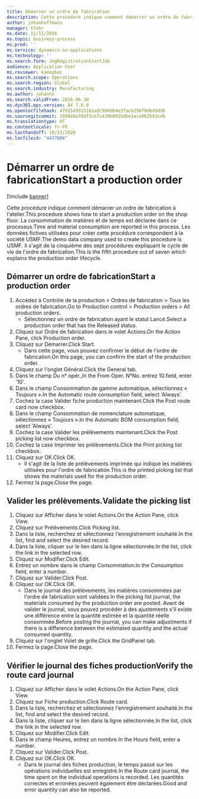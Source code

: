 ```yaml
---
title: Démarrer un ordre de fabrication
description: Cette procédure indique comment démarrer un ordre de fabrication à l'atelier.
author: johanhoffmann
manager: tfehr
ms.date: 11/11/2016
ms.topic: business-process
ms.prod: ''
ms.service: dynamics-ax-applications
ms.technology: ''
ms.search.form: JmgRegistrationStartJob
audience: Application User
ms.reviewer: kamaybac
ms.search.scope: Operations
ms.search.region: Global
ms.search.industry: Manufacturing
ms.author: johanho
ms.search.validFrom: 2016-06-30
ms.dyn365.ops.version: AX 7.0.0
ms.openlocfilehash: 47915a93151b1adc99ddb4e3facb29bf8db49dd6
ms.sourcegitcommit: 199848e78df5cb7c439b001bdbe1ece963593cdb
ms.translationtype: HT
ms.contentlocale: fr-FR
ms.lasthandoff: 10/13/2020
ms.locfileid: "4427808"
---
```

# <a name="start-a-production-order"></a><span data-ttu-id="02d36-103">Démarrer un ordre de fabrication</span><span class="sxs-lookup"><span data-stu-id="02d36-103">Start a production order</span></span>

[!include [banner](../../includes/banner.md)]

<span data-ttu-id="02d36-104">Cette procédure indique comment démarrer un ordre de fabrication à l'atelier.</span><span class="sxs-lookup"><span data-stu-id="02d36-104">This procedure shows how to start a production order on the shop floor.</span></span> <span data-ttu-id="02d36-105">La consommation de matières et de temps est déclarée dans ce processus.</span><span class="sxs-lookup"><span data-stu-id="02d36-105">Time and material consumption are reported in this process.</span></span> <span data-ttu-id="02d36-106">Les données fictives utilisées pour créer cette procédure correspondent à la société USMF.</span><span class="sxs-lookup"><span data-stu-id="02d36-106">The demo data company used to create this procedure is USMF.</span></span> <span data-ttu-id="02d36-107">Il s'agit de la cinquième des sept procédures expliquant le cycle de vie de l'ordre de fabrication.</span><span class="sxs-lookup"><span data-stu-id="02d36-107">This is the fifth procedure out of seven which explains the production order lifecycle.</span></span>


## <a name="start-a-production-order"></a><span data-ttu-id="02d36-108">Démarrer un ordre de fabrication</span><span class="sxs-lookup"><span data-stu-id="02d36-108">Start a production order</span></span>
1. <span data-ttu-id="02d36-109">Accédez à Contrôle de la production > Ordres de fabrication > Tous les ordres de fabrication.</span><span class="sxs-lookup"><span data-stu-id="02d36-109">Go to Production control > Production orders > All production orders.</span></span>
    * <span data-ttu-id="02d36-110">Sélectionnez un ordre de fabrication ayant le statut Lancé.</span><span class="sxs-lookup"><span data-stu-id="02d36-110">Select a production order that has the Released status.</span></span>  
2. <span data-ttu-id="02d36-111">Cliquez sur Ordre de fabrication dans le volet Actions.</span><span class="sxs-lookup"><span data-stu-id="02d36-111">On the Action Pane, click Production order.</span></span>
3. <span data-ttu-id="02d36-112">Cliquez sur Démarrer.</span><span class="sxs-lookup"><span data-stu-id="02d36-112">Click Start.</span></span>
    * <span data-ttu-id="02d36-113">Dans cette page, vous pouvez confirmer le début de l'ordre de fabrication.</span><span class="sxs-lookup"><span data-stu-id="02d36-113">On this page, you can confirm the start of the production order.</span></span>  
4. <span data-ttu-id="02d36-114">Cliquez sur l'onglet Général.</span><span class="sxs-lookup"><span data-stu-id="02d36-114">Click the General tab.</span></span>
5. <span data-ttu-id="02d36-115">Dans le champ Du n° opér.,</span><span class="sxs-lookup"><span data-stu-id="02d36-115">In the From Oper.</span></span> <span data-ttu-id="02d36-116">N°</span><span class="sxs-lookup"><span data-stu-id="02d36-116">No.</span></span> <span data-ttu-id="02d36-117">entrez 10.</span><span class="sxs-lookup"><span data-stu-id="02d36-117">field, enter '10'.</span></span>
6. <span data-ttu-id="02d36-118">Dans le champ Consommation de gamme automatique, sélectionnez « Toujours ».</span><span class="sxs-lookup"><span data-stu-id="02d36-118">In the Automatic route consumption field, select 'Always'.</span></span>
7. <span data-ttu-id="02d36-119">Cochez la case Valider fiche production maintenant.</span><span class="sxs-lookup"><span data-stu-id="02d36-119">Click the Post route card now checkbox.</span></span>
8. <span data-ttu-id="02d36-120">Dans le champ Consommation de nomenclature automatique, sélectionnez « Toujours ».</span><span class="sxs-lookup"><span data-stu-id="02d36-120">In the Automatic BOM consumption field, select 'Always'.</span></span>
9. <span data-ttu-id="02d36-121">Cochez la case Valider les prélèvements maintenant.</span><span class="sxs-lookup"><span data-stu-id="02d36-121">Click the Post picking list now checkbox.</span></span>
10. <span data-ttu-id="02d36-122">Cochez la case Imprimer les prélèvements.</span><span class="sxs-lookup"><span data-stu-id="02d36-122">Click the Print picking list checkbox.</span></span>
11. <span data-ttu-id="02d36-123">Cliquez sur OK.</span><span class="sxs-lookup"><span data-stu-id="02d36-123">Click OK.</span></span>
    * <span data-ttu-id="02d36-124">Il s'agit de la liste de prélèvements imprimée qui indique les matières utilisées pour l'ordre de fabrication.</span><span class="sxs-lookup"><span data-stu-id="02d36-124">This is the printed picking list that shows the materials used for the production order.</span></span>  
12. <span data-ttu-id="02d36-125">Fermez la page.</span><span class="sxs-lookup"><span data-stu-id="02d36-125">Close the page.</span></span>

## <a name="validate-the-picking-list"></a><span data-ttu-id="02d36-126">Valider les prélèvements.</span><span class="sxs-lookup"><span data-stu-id="02d36-126">Validate the picking list</span></span>
1. <span data-ttu-id="02d36-127">Cliquez sur Afficher dans le volet Actions.</span><span class="sxs-lookup"><span data-stu-id="02d36-127">On the Action Pane, click View.</span></span>
2. <span data-ttu-id="02d36-128">Cliquez sur Prélèvements.</span><span class="sxs-lookup"><span data-stu-id="02d36-128">Click Picking list.</span></span>
3. <span data-ttu-id="02d36-129">Dans la liste, recherchez et sélectionnez l'enregistrement souhaité.</span><span class="sxs-lookup"><span data-stu-id="02d36-129">In the list, find and select the desired record.</span></span>
4. <span data-ttu-id="02d36-130">Dans la liste, cliquer sur le lien dans la ligne sélectionnée.</span><span class="sxs-lookup"><span data-stu-id="02d36-130">In the list, click the link in the selected row.</span></span>
5. <span data-ttu-id="02d36-131">Cliquez sur Modifier.</span><span class="sxs-lookup"><span data-stu-id="02d36-131">Click Edit.</span></span>
6. <span data-ttu-id="02d36-132">Entrez un nombre dans le champ Consommation.</span><span class="sxs-lookup"><span data-stu-id="02d36-132">In the Consumption field, enter a number.</span></span>
7. <span data-ttu-id="02d36-133">Cliquez sur Valider.</span><span class="sxs-lookup"><span data-stu-id="02d36-133">Click Post.</span></span>
8. <span data-ttu-id="02d36-134">Cliquez sur OK.</span><span class="sxs-lookup"><span data-stu-id="02d36-134">Click OK.</span></span>
    * <span data-ttu-id="02d36-135">Dans le journal des prélèvements, les matières consommées par l'ordre de fabrication sont validées.</span><span class="sxs-lookup"><span data-stu-id="02d36-135">In the picking list journal, the materials consumed by the production order are posted.</span></span> <span data-ttu-id="02d36-136">Avant de valider le journal, vous pouvez procéder à des ajustements s'il existe une différence entre la quantité estimée et la quantité réelle consommée.</span><span class="sxs-lookup"><span data-stu-id="02d36-136">Before posting the journal, you can make adjustments if there is a difference between the estimated quantity and the actual consumed quantity.</span></span>  
9. <span data-ttu-id="02d36-137">Cliquez sur l'onglet Volet de grille.</span><span class="sxs-lookup"><span data-stu-id="02d36-137">Click the GridPanel tab.</span></span>
10. <span data-ttu-id="02d36-138">Fermez la page.</span><span class="sxs-lookup"><span data-stu-id="02d36-138">Close the page.</span></span>

## <a name="verify-the-route-card-journal"></a><span data-ttu-id="02d36-139">Vérifier le journal des fiches production</span><span class="sxs-lookup"><span data-stu-id="02d36-139">Verify the route card journal</span></span>
1. <span data-ttu-id="02d36-140">Cliquez sur Afficher dans le volet Actions.</span><span class="sxs-lookup"><span data-stu-id="02d36-140">On the Action Pane, click View.</span></span>
2. <span data-ttu-id="02d36-141">Cliquez sur Fiche production.</span><span class="sxs-lookup"><span data-stu-id="02d36-141">Click Route card.</span></span>
3. <span data-ttu-id="02d36-142">Dans la liste, recherchez et sélectionnez l'enregistrement souhaité.</span><span class="sxs-lookup"><span data-stu-id="02d36-142">In the list, find and select the desired record.</span></span>
4. <span data-ttu-id="02d36-143">Dans la liste, cliquer sur le lien dans la ligne sélectionnée.</span><span class="sxs-lookup"><span data-stu-id="02d36-143">In the list, click the link in the selected row.</span></span>
5. <span data-ttu-id="02d36-144">Cliquez sur Modifier.</span><span class="sxs-lookup"><span data-stu-id="02d36-144">Click Edit.</span></span>
6. <span data-ttu-id="02d36-145">Dans le champ Heures, entrez un nombre.</span><span class="sxs-lookup"><span data-stu-id="02d36-145">In the Hours field, enter a number.</span></span>
7. <span data-ttu-id="02d36-146">Cliquez sur Valider.</span><span class="sxs-lookup"><span data-stu-id="02d36-146">Click Post.</span></span>
8. <span data-ttu-id="02d36-147">Cliquez sur OK.</span><span class="sxs-lookup"><span data-stu-id="02d36-147">Click OK.</span></span>
    * <span data-ttu-id="02d36-148">Dans le journal des fiches production, le temps passé sur les opérations individuelles est enregistré.</span><span class="sxs-lookup"><span data-stu-id="02d36-148">In the Route card journal, the time spent on the individual operations is recorded.</span></span> <span data-ttu-id="02d36-149">Les quantités correctes et erronées peuvent également être déclarées.</span><span class="sxs-lookup"><span data-stu-id="02d36-149">Good and error quantity can also be reported.</span></span>  
